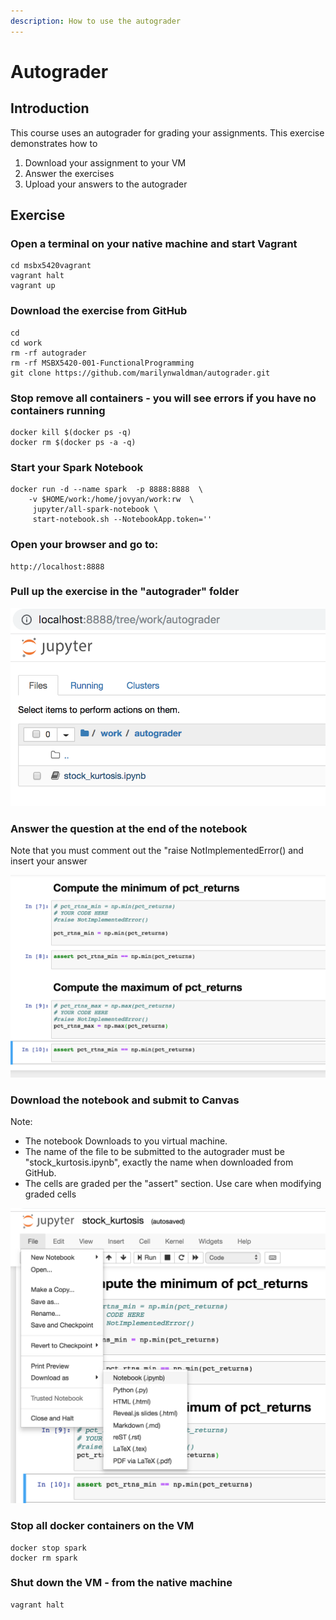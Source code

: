 ```yaml
---
description: How to use the autograder
---
```


# Autograder

## Introduction

This course uses an autograder for grading your assignments.  This exercise demonstrates how to

1. Download your assignment to your VM
2. Answer the exercises
3. Upload your answers to the autograder

## Exercise

### Open a terminal on your native machine and start Vagrant

```text
cd msbx5420vagrant
vagrant halt
vagrant up
```

### Download the exercise from GitHub

```text
cd
cd work
rm -rf autograder
rm -rf MSBX5420-001-FunctionalProgramming
git clone https://github.com/marilynwaldman/autograder.git
```

### Stop remove all containers - you will see errors if you have no containers running

```text
docker kill $(docker ps -q)
docker rm $(docker ps -a -q)
```

### Start your Spark Notebook

```text
docker run -d --name spark  -p 8888:8888  \
    -v $HOME/work:/home/jovyan/work:rw  \
     jupyter/all-spark-notebook \
     start-notebook.sh --NotebookApp.token='' 
```

### Open your browser and go to:

```text
http://localhost:8888
```

### Pull up the exercise in the "autograder" folder

![](../.gitbook/assets/screen-shot-2019-01-27-at-12.20.33-pm.png)

### Answer the question at the end of the notebook

Note that you must comment out the "raise NotImplementedError\(\) and insert your answer

![](../.gitbook/assets/screen-shot-2019-01-27-at-12.26.17-pm.png)

### Download the notebook and submit to Canvas

Note:

* The notebook Downloads to you virtual machine. 
* The name of the file to be submitted to the autograder must be "stock\_kurtosis.ipynb", exactly the name when downloaded from GitHub.
* The cells are graded per the "assert" section.  Use care when modifying graded cells

 

![](../.gitbook/assets/screen-shot-2019-01-27-at-12.29.09-pm.png)

### Stop all docker containers on the VM

```text
docker stop spark
docker rm spark
```

### Shut down the VM - from the native machine

```text
vagrant halt
```

